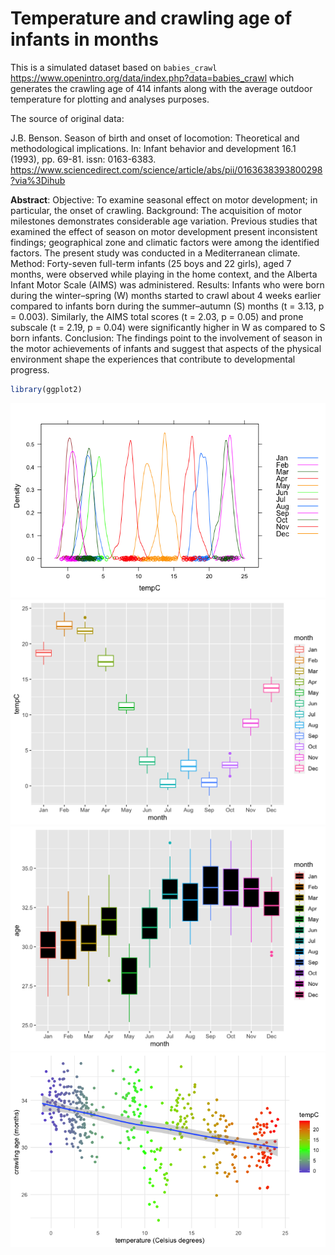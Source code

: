 # Temperature and crawling age of infants in months

This is a simulated dataset based on `babies_crawl` <https://www.openintro.org/data/index.php?data=babies_crawl> which generates the crawling age of 414 infants along with the average outdoor temperature for plotting and analyses purposes. 

The source of original data:

J.B. Benson. Season of birth and onset of locomotion: Theoretical and methodological implications. In: Infant behavior and development 16.1 (1993), pp. 69-81. issn: 0163-6383. <https://www.sciencedirect.com/science/article/abs/pii/0163638393800298?via%3Dihub>

**Abstract**: Objective: To examine seasonal effect on motor development; in particular, the onset of crawling. Background: The acquisition of motor milestones demonstrates considerable age variation. Previous studies that examined the effect of season on motor development present inconsistent findings; geographical zone and climatic factors were among the identified factors. The present study was conducted in a Mediterranean climate. Method: Forty-seven full-term infants (25 boys and 22 girls), aged 7 months, were observed while playing in the home context, and the Alberta Infant Motor Scale (AIMS) was administered. Results: Infants who were born during the winter–spring (W) months started to crawl about 4 weeks earlier compared to infants born during the summer–autumn (S) months (t = 3.13, p = 0.003). Similarly, the AIMS total scores (t = 2.03, p = 0.05) and prone subscale (t = 2.19, p = 0.04) were significantly higher in W as compared to S born infants. Conclusion: The findings point to the involvement of season in the motor achievements of infants and suggest that aspects of the physical environment shape the experiences that contribute to developmental progress.

```r
library(ggplot2)
```

<img src="figures/monthlytempHIST.png">

<img src="figures/temppermonth.png">

<img src="figures/crawlagepermonth.png">

<img src="figures/tempmonthsgradient.png">
